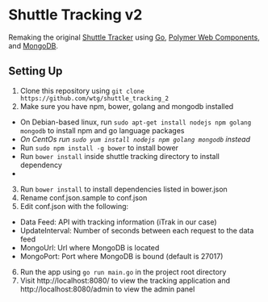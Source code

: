 Shuttle Tracking v2
===================

Remaking the original [Shuttle Tracker](https://github.com/wtg/shuttle_tracking) using [Go](https://golang.org/), [Polymer Web Components](https://www.polymer-project.org/), and [MongoDB](https://www.mongodb.org/).

Setting Up
-----------------
1. Clone this repository using `git clone https://github.com/wtg/shuttle_tracking_2`
2. Make sure you have npm, bower, golang and mongodb installed
  * On Debian-based linux, run `sudo apt-get install nodejs npm golang mongodb` to install npm and go language packages
  * *On CentOs run `sudo yum install nodejs npm golang mongodb` instead*
  * Run `sudo npm install -g bower` to install bower
  * Run `bower install` inside shuttle tracking directory to install dependency
  * 
3. Run `bower install` to install dependencies listed in bower.json
4. Rename conf.json.sample to conf.json
5. Edit conf.json with the following:
  * Data Feed: API with tracking information (iTrak in our case)
  * UpdateInterval: Number of seconds between each request to the data feed
  * MongoUrl: Url where MongoDB is located
  * MongoPort: Port where MongoDB is bound (default is 27017)
6. Run the app using `go run main.go` in the project root directory
7. Visit http://localhost:8080/ to view the tracking application and http://localhost:8080/admin to view the admin panel 
